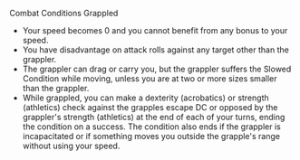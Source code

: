 Combat
Conditions
Grappled
        <ul>
          <li>Your speed becomes 0 and you cannot benefit from any bonus to your speed.</li>
          <li>You have disadvantage on attack rolls against any target other than the grappler.</li>
          <li>The grappler can drag or carry you, but the grappler suffers the Slowed Condition while moving, unless you are at two or more sizes smaller than the grappler.</li>
          <li>While grappled, you can make a dexterity (acrobatics) or strength (athletics) check against the grapples escape DC or opposed by the grappler's strength (athletics) at the end of each of your turns, ending the condition on a success. The condition also ends if the grappler is incapacitated or if something moves you outside the grapple's range without using your speed.</li>
        </ul>
